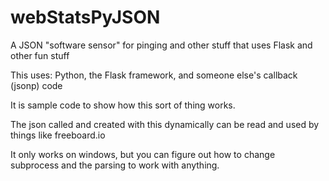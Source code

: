 # webStatsPyJSON
A JSON "software sensor" for pinging and other stuff that uses Flask and other fun stuff

This uses:
Python,
the Flask framework, and
someone else's callback (jsonp) code

It is sample code to show how this sort of thing works.

The json called and created with this dynamically can be read and used by things like freeboard.io

It only works on windows, but you can figure out how to change subprocess and the parsing to work with anything.
